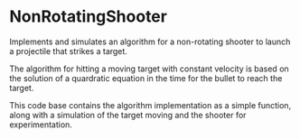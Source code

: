 NonRotatingShooter
==================
Implements and simulates an algorithm for a non-rotating shooter to launch a projectile that strikes a target. 

The algorithm for hitting a moving target with constant velocity is based on the solution of a quardratic equation in the time
for the bullet to reach the target.

This code base contains the algorithm implementation as a simple function, along with a simulation of the target moving and
the shooter for experimentation.
